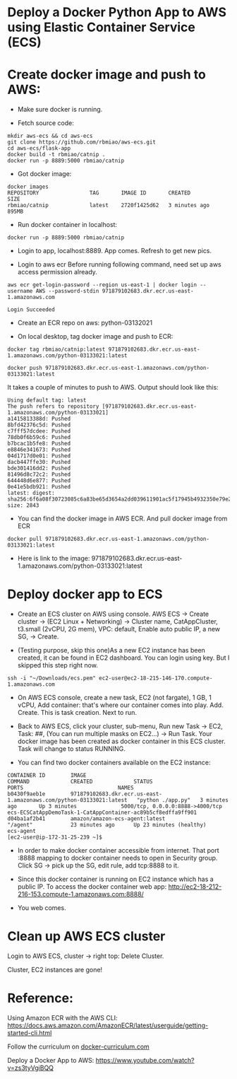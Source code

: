 


Deploy a Docker Python App to AWS using Elastic Container Service (ECS)
===


Create docker image and push to AWS:
===
* Make sure docker is running.

* Fetch source code:
```
mkdir aws-ecs && cd aws-ecs
git clone https://github.com/rbmiao/aws-ecs.git
cd aws-ecs/flask-app
docker build -t rbmiao/catnip .
docker run -p 8889:5000 rbmiao/catnip
```
* Got docker image:
```
docker images
REPOSITORY                TAG       IMAGE ID       CREATED         SIZE
rbmiao/catnip             latest    2720f1425d62   3 minutes ago   895MB
```
* Run docker container in localhost:
```
docker run -p 8889:5000 rbmiao/catnip
```

* Login to app, localhost:8889. App comes. Refresh to get new pics.

* Login to aws ecr
Before running following command, need set up aws access permission already.
```
aws ecr get-login-password --region us-east-1 | docker login --username AWS --password-stdin 971879102683.dkr.ecr.us-east-1.amazonaws.com
```
```
Login Succeeded
```

* Create an ECR repo on aws: python-03132021

* On local desktop, tag docker image and push to ECR:
```
docker tag rbmiao/catnip:latest 971879102683.dkr.ecr.us-east-1.amazonaws.com/python-03133021:latest

docker push 971879102683.dkr.ecr.us-east-1.amazonaws.com/python-03133021:latest
```
It takes a couple of minutes to push to AWS. Output should look like this:
```
Using default tag: latest
The push refers to repository [971879102683.dkr.ecr.us-east-1.amazonaws.com/python-03133021]
a1415813388d: Pushed
8bfd42376c5d: Pushed
c7fff57dcdee: Pushed
78db0f6b59c6: Pushed
b7bcac1b5fe8: Pushed
e8846e341673: Pushed
04d1717d0e01: Pushed
dacb447ffe30: Pushed
bde301416dd2: Pushed
81496d8c72c2: Pushed
644448d6e877: Pushed
0e41e5bdb921: Pushed
latest: digest: sha256:6f6a08f30723085c6a83be65d3654a2dd039611901ac5f17945b4932350e79e2 size: 2843
```

* You can find the docker image in AWS ECR. And pull docker image from ECR

```
docker pull 971879102683.dkr.ecr.us-east-1.amazonaws.com/python-03133021:latest
```

* Here is link to the image: 971879102683.dkr.ecr.us-east-1.amazonaws.com/python-03133021:latest


Deploy docker app to ECS
===

* Create an ECS cluster on AWS using console.
AWS ECS -> Create cluster -> (EC2 Linux + Networking) -> Cluster name, CatAppCluster, t3.small (2vCPU, 2G mem), VPC: default, Enable auto public IP, a new SG, -> Create.

* (Testing purpose, skip this one)As a new EC2 instance has been created, it can be found in EC2 dashboard. You can login using key. But I skipped this step right now.
```
ssh -i "~/Downloads/ecs.pem" ec2-user@ec2-18-215-146-170.compute-1.amazonaws.com
```

* On AWS ECS console, create a new task, EC2 (not fargate), 1 GB, 1 vCPU, Add container: that's where our container comes into play.  Add. Create. This is task creation. Next to run.

* Back to AWS ECS, click your cluster, sub-menu, Run new Task -> EC2, Task: ##, (You can run multiple masks on EC2...)  -> Run Task. Your docker image has been created as docker container in this ECS cluster. Task will change to status RUNNING.

* You can find two docker containers available on the EC2 instance:
```
CONTAINER ID        IMAGE                                                                 COMMAND             CREATED             STATUS                    PORTS                              NAMES
b0430f9aeb1e        971879102683.dkr.ecr.us-east-1.amazonaws.com/python-03133021:latest   "python ./app.py"   3 minutes ago       Up 3 minutes              5000/tcp, 0.0.0.0:8888->4000/tcp   ecs-ECSCatAppDemoTask-1-CatAppContainer-ac89b5cf8edffa9ff901
d04ba1af2b41        amazon/amazon-ecs-agent:latest                                        "/agent"            23 minutes ago      Up 23 minutes (healthy)                                      ecs-agent
[ec2-user@ip-172-31-25-239 ~]$
```

* In order to make docker container accessible from internet. That port :8888 mapping to docker container needs to open in Security group. Click SG -> pick up the SG, edit rule, add tcp:8888 to it.

* Since this docker container is running on EC2 instance which has a public IP. To access the docker container web app: http://ec2-18-212-216-153.compute-1.amazonaws.com:8888/   

* You web comes.



Clean up AWS ECS cluster
===
Login to AWS ECS, cluster -> right top: Delete Cluster.

Cluster, EC2 instances are gone!



Reference:
===

Using Amazon ECR with the AWS CLI: https://docs.aws.amazon.com/AmazonECR/latest/userguide/getting-started-cli.html

Follow the curriculum on [docker-curriculum.com](https://docker-curriculum.com/)




Deploy a Docker App to AWS:
https://www.youtube.com/watch?v=zs3tyVgiBQQ

